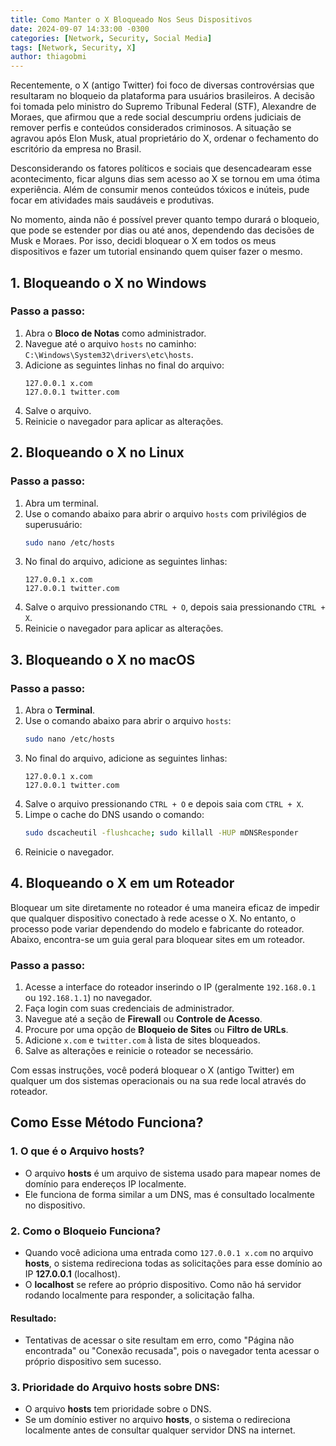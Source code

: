 ```yaml
---
title: Como Manter o X Bloqueado Nos Seus Dispositivos
date: 2024-09-07 14:33:00 -0300
categories: [Network, Security, Social Media]
tags: [Network, Security, X]
author: thiagobmi
---
```


Recentemente, o X (antigo Twitter) foi foco de diversas controvérsias que resultaram no bloqueio da plataforma para usuários brasileiros. A decisão foi tomada pelo ministro do Supremo Tribunal Federal (STF), Alexandre de Moraes, que afirmou que a rede social descumpriu ordens judiciais de remover perfis e conteúdos considerados criminosos. A situação se agravou após Elon Musk, atual proprietário do X, ordenar o fechamento do escritório da empresa no Brasil.

Desconsiderando os fatores políticos e sociais que desencadearam esse acontecimento, ficar alguns dias sem acesso ao X se tornou em uma ótima experiência. Além de consumir menos conteúdos tóxicos e inúteis, pude focar em atividades mais saudáveis e produtivas.

No momento, ainda não é possível prever quanto tempo durará o bloqueio, que pode se estender por dias ou até anos, dependendo das decisões de Musk e Moraes. Por isso, decidi bloquear o X em todos os meus dispositivos e fazer um tutorial ensinando quem quiser fazer o mesmo.


## 1. Bloqueando o X no Windows
### Passo a passo:
1. Abra o **Bloco de Notas** como administrador.
2. Navegue até o arquivo `hosts` no caminho: `C:\Windows\System32\drivers\etc\hosts`.
3. Adicione as seguintes linhas no final do arquivo:
   ```
   127.0.0.1 x.com
   127.0.0.1 twitter.com
   ```
4. Salve o arquivo.
5. Reinicie o navegador para aplicar as alterações.

## 2. Bloqueando o X no Linux
### Passo a passo:
1. Abra um terminal.
2. Use o comando abaixo para abrir o arquivo `hosts` com privilégios de superusuário:
   ```bash
   sudo nano /etc/hosts
   ```
3. No final do arquivo, adicione as seguintes linhas:
   ```
   127.0.0.1 x.com
   127.0.0.1 twitter.com
   ```
4. Salve o arquivo pressionando `CTRL + O`, depois saia pressionando `CTRL + X`.
5. Reinicie o navegador para aplicar as alterações.

## 3. Bloqueando o X no macOS
### Passo a passo:
1. Abra o **Terminal**.
2. Use o comando abaixo para abrir o arquivo `hosts`:
   ```bash
   sudo nano /etc/hosts
   ```
3. No final do arquivo, adicione as seguintes linhas:
   ```
   127.0.0.1 x.com
   127.0.0.1 twitter.com
   ```
4. Salve o arquivo pressionando `CTRL + O` e depois saia com `CTRL + X`.
5. Limpe o cache do DNS usando o comando:
   ```bash
   sudo dscacheutil -flushcache; sudo killall -HUP mDNSResponder
   ```
6. Reinicie o navegador.

## 4. Bloqueando o X em um Roteador
Bloquear um site diretamente no roteador é uma maneira eficaz de impedir que qualquer dispositivo conectado à rede acesse o X. No entanto, o processo pode variar dependendo do modelo e fabricante do roteador. Abaixo, encontra-se um guia geral para bloquear sites em um roteador.

### Passo a passo:
1. Acesse a interface do roteador inserindo o IP (geralmente `192.168.0.1` ou `192.168.1.1`) no navegador.
2. Faça login com suas credenciais de administrador.
3. Navegue até a seção de **Firewall** ou **Controle de Acesso**.
4. Procure por uma opção de **Bloqueio de Sites** ou **Filtro de URLs**.
5. Adicione `x.com` e `twitter.com` à lista de sites bloqueados.
6. Salve as alterações e reinicie o roteador se necessário.

Com essas instruções, você poderá bloquear o X (antigo Twitter) em qualquer um dos sistemas operacionais ou na sua rede local através do roteador.

## Como Esse Método Funciona?

### 1. O que é o Arquivo **hosts**?
- O arquivo **hosts** é um arquivo de sistema usado para mapear nomes de domínio para endereços IP localmente.
- Ele funciona de forma similar a um DNS, mas é consultado localmente no dispositivo.

### 2. Como o Bloqueio Funciona?
- Quando você adiciona uma entrada como `127.0.0.1 x.com` no arquivo **hosts**, o sistema redireciona todas as solicitações para esse domínio ao IP **127.0.0.1** (localhost).
- O **localhost** se refere ao próprio dispositivo. Como não há servidor rodando localmente para responder, a solicitação falha.

#### Resultado:
- Tentativas de acessar o site resultam em erro, como "Página não encontrada" ou "Conexão recusada", pois o navegador tenta acessar o próprio dispositivo sem sucesso.

### 3. Prioridade do Arquivo **hosts** sobre DNS:
- O arquivo **hosts** tem prioridade sobre o DNS.
- Se um domínio estiver no arquivo **hosts**, o sistema o redireciona localmente antes de consultar qualquer servidor DNS na internet.
